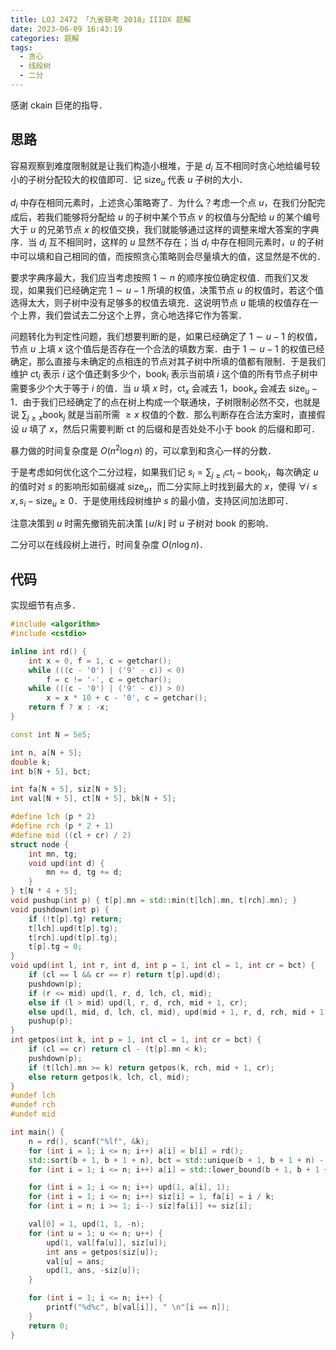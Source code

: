 ```yaml
---
title: LOJ 2472 「九省联考 2018」IIIDX 题解
date: 2023-06-09 16:43:19
categories: 题解
tags:
  - 贪心
  - 线段树
  - 二分
---
```


感谢 ckain 巨佬的指导．

<!-- more -->

## 思路

容易观察到难度限制就是让我们构造小根堆，于是 $d_i$ 互不相同时贪心地给编号较小的子树分配较大的权值即可．记 $\mathrm{size}_u$ 代表 $u$ 子树的大小．

$d_i$ 中存在相同元素时，上述贪心策略寄了．为什么？考虑一个点 $u$，在我们分配完成后，若我们能够将分配给 $u$ 的子树中某个节点 $v$ 的权值与分配给 $u$ 的某个编号大于 $u$ 的兄弟节点 $x$ 的权值交换，我们就能够通过这样的调整来增大答案的字典序．当 $d_i$ 互不相同时，这样的 $u$ 显然不存在；当 $d_i$ 中存在相同元素时，$u$ 的子树中可以填和自己相同的值，而按照贪心策略则会尽量填大的值，这显然是不优的．

要求字典序最大，我们应当考虑按照 $1 \sim n$ 的顺序按位确定权值．而我们又发现，如果我们已经确定完 $1 \sim u - 1$ 所填的权值，决策节点 $u$ 的权值时，若这个值选得太大，则子树中没有足够多的权值去填充．这说明节点 $u$ 能填的权值存在一个上界，我们尝试去二分这个上界，贪心地选择它作为答案．

问题转化为判定性问题，我们想要判断的是，如果已经确定了 $1 \sim u - 1$ 的权值，节点 $u$ 上填 $x$ 这个值后是否存在一个合法的填数方案．由于 $1 \sim u - 1$ 的权值已经确定，那么直接与未确定的点相连的节点对其子树中所填的值都有限制．于是我们维护 $\mathrm{ct}_i$ 表示 $i$ 这个值还剩多少个，$\mathrm{book}_i$ 表示当前填 $i$ 这个值的所有节点子树中需要多少个大于等于 $i$ 的值．当 $u$ 填 $x$ 时，$\mathrm{ct}_x$ 会减去 $1$，$\mathrm{book}_x$ 会减去 $\mathrm{size}_u - 1$．由于我们已经确定了的点在树上构成一个联通块，子树限制必然不交，也就是说 $\sum_{j \ge x} \mathrm{book}_j$ 就是当前所需 $\ge x$ 权值的个数．那么判断存在合法方案时，直接假设 $u$ 填了 $x$，然后只需要判断 $\mathrm{ct}$ 的后缀和是否处处不小于 $\mathrm{book}$ 的后缀和即可．

暴力做的时间复杂度是 $O(n^2 \log n)$ 的，可以拿到和贪心一样的分数．

于是考虑如何优化这个二分过程，如果我们记 $s_i = \sum_{j \ge i} \mathrm{ct}_i - \mathrm{book}_i$，每次确定 $u$ 的值时对 $s$ 的影响形如前缀减 $\mathrm{size}_u$，而二分实际上时找到最大的 $x$，使得 $\forall i \le x, s_i - \mathrm{size}_u \ge 0$．于是使用线段树维护 $s$ 的最小值，支持区间加法即可．

注意决策到 $u$ 时需先撤销先前决策 $\lfloor u / k \rfloor$ 时 $u$ 子树对 $\mathrm{book}$ 的影响．

二分可以在线段树上进行，时间复杂度 $O(n \log n)$．

## 代码

实现细节有点多．

```cpp
#include <algorithm>
#include <cstdio>

inline int rd() {
	int x = 0, f = 1, c = getchar();
	while (((c - '0') | ('9' - c)) < 0)
		f = c != '-', c = getchar();
	while (((c - '0') | ('9' - c)) > 0)
		x = x * 10 + c - '0', c = getchar();
	return f ? x : -x;
}

const int N = 5e5;

int n, a[N + 5];
double k;
int b[N + 5], bct;

int fa[N + 5], siz[N + 5];
int val[N + 5], ct[N + 5], bk[N + 5];

#define lch (p * 2)
#define rch (p * 2 + 1)
#define mid ((cl + cr) / 2)
struct node {
	int mn, tg;
	void upd(int d) {
		mn += d, tg += d;
	}
} t[N * 4 + 5];
void pushup(int p) { t[p].mn = std::min(t[lch].mn, t[rch].mn); }
void pushdown(int p) {
	if (!t[p].tg) return;
	t[lch].upd(t[p].tg);
	t[rch].upd(t[p].tg);
	t[p].tg = 0;
}
void upd(int l, int r, int d, int p = 1, int cl = 1, int cr = bct) {
	if (cl == l && cr == r) return t[p].upd(d);
	pushdown(p);
	if (r <= mid) upd(l, r, d, lch, cl, mid);
	else if (l > mid) upd(l, r, d, rch, mid + 1, cr);
	else upd(l, mid, d, lch, cl, mid), upd(mid + 1, r, d, rch, mid + 1, cr);
	pushup(p);
}
int getpos(int k, int p = 1, int cl = 1, int cr = bct) {
	if (cl == cr) return cl - (t[p].mn < k);
	pushdown(p);
	if (t[lch].mn >= k) return getpos(k, rch, mid + 1, cr);
	else return getpos(k, lch, cl, mid);
}
#undef lch
#undef rch
#undef mid

int main() {
	n = rd(), scanf("%lf", &k);
	for (int i = 1; i <= n; i++) a[i] = b[i] = rd();
	std::sort(b + 1, b + 1 + n), bct = std::unique(b + 1, b + 1 + n) - b - 1;
	for (int i = 1; i <= n; i++) a[i] = std::lower_bound(b + 1, b + 1 + bct, a[i]) - b;

	for (int i = 1; i <= n; i++) upd(1, a[i], 1);
	for (int i = 1; i <= n; i++) siz[i] = 1, fa[i] = i / k;
	for (int i = n; i >= 1; i--) siz[fa[i]] += siz[i];

	val[0] = 1, upd(1, 1, -n);
	for (int u = 1; u <= n; u++) {
		upd(1, val[fa[u]], siz[u]);
		int ans = getpos(siz[u]);
		val[u] = ans;
		upd(1, ans, -siz[u]);
	}

	for (int i = 1; i <= n; i++) {
		printf("%d%c", b[val[i]], " \n"[i == n]);
	}
	return 0;
}
```
